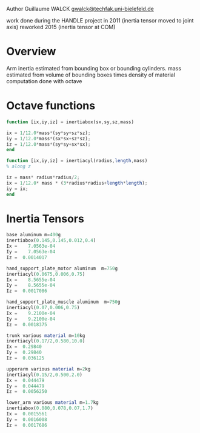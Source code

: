 Author Guillaume WALCK gwalck@techfak.uni-bielefeld.de

work done during the HANDLE project in 2011 (inertia tensor moved to joint axis)
reworked 2015 (inertia tensor at COM)

Overview
========

Arm inertia estimated from bounding box or bounding cylinders.
mass estimated from volume of bounding boxes times density of material
computation done with octave


Octave functions
================

```octave
function [ix,iy,iz] = inertiabox(sx,sy,sz,mass)

ix = 1/12.0*mass*(sy*sy+sz*sz);
iy = 1/12.0*mass*(sx*sx+sz*sz);
iz = 1/12.0*mass*(sy*sy+sx*sx);
end
```

```octave
function [ix,iy,iz] = inertiacyl(radius,length,mass)
% along z

iz = mass* radius*radius/2;
ix = 1/12.0* mass * (3*radius*radius+length*length);
iy = ix;
end
```

Inertia Tensors
===============

```octave
base aluminum m=400g
inertiabox(0.145,0.145,0.012,0.4)
Ix =    7.0563e-04
Iy =    7.0563e-04
Iz =  0.0014017
```


```octave
hand_support_plate_motor aluminum  m=750g
inertiacyl(0.0675,0.006,0.75)
Ix =    8.5655e-04
Iy =    8.5655e-04
Iz =  0.0017086
```

```octave
hand_support_plate_muscle aluminum  m=750g
inertiacyl(0.07,0.006,0.75)
Ix =    9.2100e-04
Iy =    9.2100e-04
Iz =  0.0018375
```

```octave
trunk various material m=10kg
inertiacyl(0.17/2,0.580,10.0)
Ix =  0.29840
Iy =  0.29840
Iz =  0.036125
```

```octave
upperarm various material m=2kg
inertiacyl(0.15/2,0.500,2.0)
Ix =  0.044479
Iy =  0.044479
Iz =  0.0056250
```

```octave
lower_arm various material m=1.7kg
inertiabox(0.080,0.078,0.07,1.7)
Ix =  0.0015561
Iy =  0.0016008
Iz =  0.0017686
```
